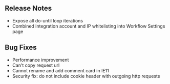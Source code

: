 ## Release Notes
* Expose all do-until loop iterations
* Combined integration account and IP whitelisting into Workflow Settings page

## Bug Fixes
* Performance improvement
* Can't copy request url
* Cannot rename and add comment card in IE11
* Security fix: do not include cookie header with outgoing http requests
